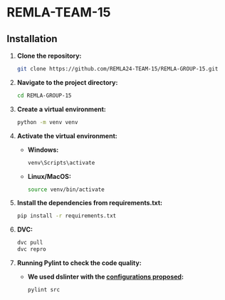 # REMLA-TEAM-15

## Installation

1. **Clone the repository:**
   ```bash
   git clone https://github.com/REMLA24-TEAM-15/REMLA-GROUP-15.git

2. **Navigate to the project directory:**
   ```bash
   cd REMLA-GROUP-15

3. **Create a virtual environment:**
   ```bash
   python -m venv venv

4. **Activate the virtual environment:**
   - **Windows:**
     ```bash
     venv\Scripts\activate
     ```
   - **Linux/MacOS:**
     ```bash
     source venv/bin/activate
     ```


6. **Install the dependencies from requirements.txt:**
   ```bash
   pip install -r requirements.txt

7. **DVC:**
   ```bash
   dvc pull
   dvc repro

8. **Running Pylint to check the code quality:**
   - **We used dslinter with the [configurations proposed](https://pypi.org/project/dslinter/):**
     ```bash
     pylint src
     ```
